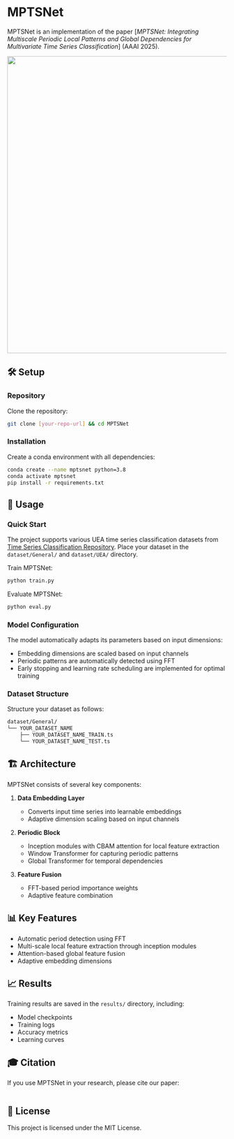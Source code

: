 # MPTSNet
MPTSNet is an implementation of the paper [*MPTSNet: Integrating Multiscale Periodic Local Patterns and Global Dependencies for Multivariate Time Series Classification*] (AAAI 2025).

<p align="center">
<img src="docs/poster.png" width="680"/>
</p>

## 🛠️ Setup

### Repository

Clone the repository:

```bash
git clone [your-repo-url] && cd MPTSNet
```

### Installation

Create a conda environment with all dependencies:

```bash
conda create --name mptsnet python=3.8
conda activate mptsnet
pip install -r requirements.txt
```

## 🚀 Usage

### Quick Start

The project supports various UEA time series classification datasets from [Time Series Classification Repository](https://www.timeseriesclassification.com/dataset.php). Place your dataset in the `dataset/General/` and `dataset/UEA/` directory.

Train MPTSNet:
```bash
python train.py
```

Evaluate MPTSNet:
```bash
python eval.py
```

### Model Configuration

The model automatically adapts its parameters based on input dimensions:
- Embedding dimensions are scaled based on input channels
- Periodic patterns are automatically detected using FFT
- Early stopping and learning rate scheduling are implemented for optimal training

### Dataset Structure

Structure your dataset as follows:
```bash
dataset/General/
└── YOUR_DATASET_NAME
    ├── YOUR_DATASET_NAME_TRAIN.ts
    └── YOUR_DATASET_NAME_TEST.ts
```

## 🏗️ Architecture

MPTSNet consists of several key components:

1. **Data Embedding Layer**
   - Converts input time series into learnable embeddings
   - Adaptive dimension scaling based on input channels

2. **Periodic Block**
   - Inception modules with CBAM attention for local feature extraction
   - Window Transformer for capturing periodic patterns
   - Global Transformer for temporal dependencies

3. **Feature Fusion**
   - FFT-based period importance weights
   - Adaptive feature combination

## 📊 Key Features

- Automatic period detection using FFT
- Multi-scale local feature extraction through inception modules
- Attention-based global feature fusion
- Adaptive embedding dimensions

## 📈 Results

Training results are saved in the `results/` directory, including:
- Model checkpoints
- Training logs
- Accuracy metrics
- Learning curves

## 🎓 Citation

If you use MPTSNet in your research, please cite our paper:

```bibtex

```

## 📝 License

This project is licensed under the MIT License.

